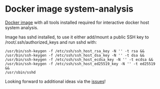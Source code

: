 # Docker image system-analysis

[Docker image](https://cloud.docker.com/repository/docker/uchimata/system-analysis) with all tools installed required for interactive docker host system analysis.

Image has sshd installed, to use it either add/mount a public SSH key to /root/.ssh/authorized\_keys and run sshd with:
```
/usr/bin/ssh-keygen -f /etc/ssh/ssh_host_rsa_key -N '' -t rsa &&
/usr/bin/ssh-keygen -f /etc/ssh/ssh_host_dsa_key -N '' -t dsa &&
/usr/bin/ssh-keygen -f /etc/ssh/ssh_host_ecdsa_key -N '' -t ecdsa &&
/usr/bin/ssh-keygen -f /etc/ssh/ssh_host_ed25519_key -N '' -t ed25519 &&
/usr/sbin/sshd
```

Looking forward to additional ideas via the [issues](https://github.com/uchi-mata/system-analysis/issues)!
